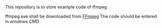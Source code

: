 This repository is to store example code of ffmpeg

ffmpeg.exe shall be downloaded from [FFmpeg](https://ffmpeg.org/download.html#build-windows)
The code should be entered in windows CMD